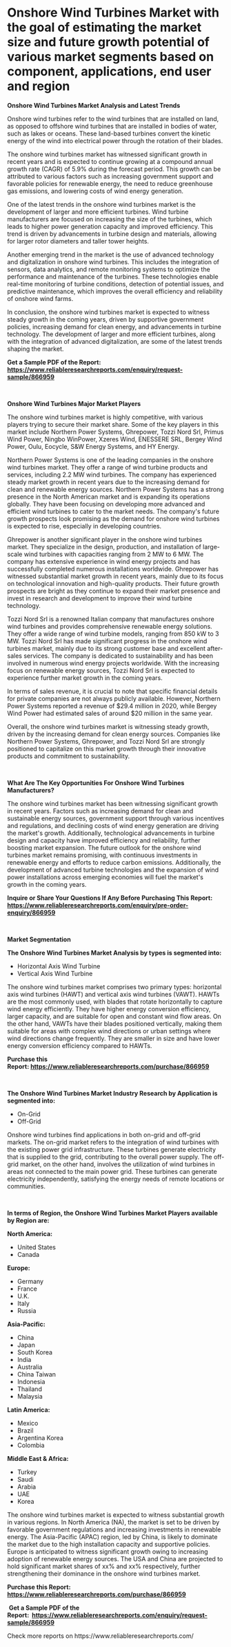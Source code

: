 <p><h1>Onshore Wind Turbines Market with the goal of estimating the market size and future growth potential of various market segments based on component, applications, end user and region</h1></p><p><strong>Onshore Wind Turbines Market Analysis and Latest Trends</strong></p>
<p><p>Onshore wind turbines refer to the wind turbines that are installed on land, as opposed to offshore wind turbines that are installed in bodies of water, such as lakes or oceans. These land-based turbines convert the kinetic energy of the wind into electrical power through the rotation of their blades.</p><p>The onshore wind turbines market has witnessed significant growth in recent years and is expected to continue growing at a compound annual growth rate (CAGR) of 5.9% during the forecast period. This growth can be attributed to various factors such as increasing government support and favorable policies for renewable energy, the need to reduce greenhouse gas emissions, and lowering costs of wind energy generation.</p><p>One of the latest trends in the onshore wind turbines market is the development of larger and more efficient turbines. Wind turbine manufacturers are focused on increasing the size of the turbines, which leads to higher power generation capacity and improved efficiency. This trend is driven by advancements in turbine design and materials, allowing for larger rotor diameters and taller tower heights.</p><p>Another emerging trend in the market is the use of advanced technology and digitalization in onshore wind turbines. This includes the integration of sensors, data analytics, and remote monitoring systems to optimize the performance and maintenance of the turbines. These technologies enable real-time monitoring of turbine conditions, detection of potential issues, and predictive maintenance, which improves the overall efficiency and reliability of onshore wind farms.</p><p>In conclusion, the onshore wind turbines market is expected to witness steady growth in the coming years, driven by supportive government policies, increasing demand for clean energy, and advancements in turbine technology. The development of larger and more efficient turbines, along with the integration of advanced digitalization, are some of the latest trends shaping the market.</p></p>
<p><strong>Get a Sample PDF of the Report:&nbsp; <a href="https://www.reliableresearchreports.com/enquiry/request-sample/866959">https://www.reliableresearchreports.com/enquiry/request-sample/866959</a></strong></p>
<p>&nbsp;</p>
<p><strong>Onshore Wind Turbines Major Market Players</strong></p>
<p><p>The onshore wind turbines market is highly competitive, with various players trying to secure their market share. Some of the key players in this market include Northern Power Systems, Ghrepower, Tozzi Nord Srl, Primus Wind Power, Ningbo WinPower, Xzeres Wind, ENESSERE SRL, Bergey Wind Power, Oulu, Eocycle, S&W Energy Systems, and HY Energy.</p><p>Northern Power Systems is one of the leading companies in the onshore wind turbines market. They offer a range of wind turbine products and services, including 2.2 MW wind turbines. The company has experienced steady market growth in recent years due to the increasing demand for clean and renewable energy sources. Northern Power Systems has a strong presence in the North American market and is expanding its operations globally. They have been focusing on developing more advanced and efficient wind turbines to cater to the market needs. The company's future growth prospects look promising as the demand for onshore wind turbines is expected to rise, especially in developing countries.</p><p>Ghrepower is another significant player in the onshore wind turbines market. They specialize in the design, production, and installation of large-scale wind turbines with capacities ranging from 2 MW to 6 MW. The company has extensive experience in wind energy projects and has successfully completed numerous installations worldwide. Ghrepower has witnessed substantial market growth in recent years, mainly due to its focus on technological innovation and high-quality products. Their future growth prospects are bright as they continue to expand their market presence and invest in research and development to improve their wind turbine technology.</p><p>Tozzi Nord Srl is a renowned Italian company that manufactures onshore wind turbines and provides comprehensive renewable energy solutions. They offer a wide range of wind turbine models, ranging from 850 kW to 3 MW. Tozzi Nord Srl has made significant progress in the onshore wind turbines market, mainly due to its strong customer base and excellent after-sales services. The company is dedicated to sustainability and has been involved in numerous wind energy projects worldwide. With the increasing focus on renewable energy sources, Tozzi Nord Srl is expected to experience further market growth in the coming years.</p><p>In terms of sales revenue, it is crucial to note that specific financial details for private companies are not always publicly available. However, Northern Power Systems reported a revenue of $29.4 million in 2020, while Bergey Wind Power had estimated sales of around $20 million in the same year.</p><p>Overall, the onshore wind turbines market is witnessing steady growth, driven by the increasing demand for clean energy sources. Companies like Northern Power Systems, Ghrepower, and Tozzi Nord Srl are strongly positioned to capitalize on this market growth through their innovative products and commitment to sustainability.</p></p>
<p>&nbsp;</p>
<p><strong>What Are The Key Opportunities For Onshore Wind Turbines Manufacturers?</strong></p>
<p><p>The onshore wind turbines market has been witnessing significant growth in recent years. Factors such as increasing demand for clean and sustainable energy sources, government support through various incentives and regulations, and declining costs of wind energy generation are driving the market's growth. Additionally, technological advancements in turbine design and capacity have improved efficiency and reliability, further boosting market expansion. The future outlook for the onshore wind turbines market remains promising, with continuous investments in renewable energy and efforts to reduce carbon emissions. Additionally, the development of advanced turbine technologies and the expansion of wind power installations across emerging economies will fuel the market's growth in the coming years.</p></p>
<p><strong>Inquire or Share Your Questions If Any Before Purchasing This Report: <a href="https://www.reliableresearchreports.com/enquiry/pre-order-enquiry/866959">https://www.reliableresearchreports.com/enquiry/pre-order-enquiry/866959</a></strong></p>
<p>&nbsp;</p>
<p><strong>Market Segmentation</strong></p>
<p><strong>The Onshore Wind Turbines Market Analysis by types is segmented into:</strong></p>
<p><ul><li>Horizontal Axis Wind Turbine</li><li>Vertical Axis Wind Turbine</li></ul></p>
<p><p>The onshore wind turbines market comprises two primary types: horizontal axis wind turbines (HAWT) and vertical axis wind turbines (VAWT). HAWTs are the most commonly used, with blades that rotate horizontally to capture wind energy efficiently. They have higher energy conversion efficiency, larger capacity, and are suitable for open and constant wind flow areas. On the other hand, VAWTs have their blades positioned vertically, making them suitable for areas with complex wind directions or urban settings where wind directions change frequently. They are smaller in size and have lower energy conversion efficiency compared to HAWTs.</p></p>
<p><strong>Purchase this Report:&nbsp;<a href="https://www.reliableresearchreports.com/purchase/866959">https://www.reliableresearchreports.com/purchase/866959</a></strong></p>
<p>&nbsp;</p>
<p><strong>The Onshore Wind Turbines Market Industry Research by Application is segmented into:</strong></p>
<p><ul><li>On-Grid</li><li>Off-Grid</li></ul></p>
<p><p>Onshore wind turbines find applications in both on-grid and off-grid markets. The on-grid market refers to the integration of wind turbines with the existing power grid infrastructure. These turbines generate electricity that is supplied to the grid, contributing to the overall power supply. The off-grid market, on the other hand, involves the utilization of wind turbines in areas not connected to the main power grid. These turbines can generate electricity independently, satisfying the energy needs of remote locations or communities.</p></p>
<p>&nbsp;</p>
<p><strong>In terms of Region, the Onshore Wind Turbines Market Players available by Region are:</strong></p>
<p>
    <p> <strong> North America: </strong>
        <ul>
            <li>United States</li>
            <li>Canada</li>
        </ul>
        </p> 
    <p> <strong> Europe: </strong>
        <ul>
            <li>Germany</li>
            <li>France</li>
            <li>U.K.</li>
            <li>Italy</li>
            <li>Russia</li>
        </ul>
        </p> 
    <p> <strong> Asia-Pacific: </strong>
        <ul>
            <li>China</li>
            <li>Japan</li>
            <li>South Korea</li>
            <li>India</li>
            <li>Australia</li>
            <li>China Taiwan</li>
            <li>Indonesia</li>
            <li>Thailand</li>
            <li>Malaysia</li>
        </ul>
        </p> 
    <p> <strong> Latin America: </strong>
        <ul>
            <li>Mexico</li>
            <li>Brazil</li>
            <li>Argentina Korea</li>
            <li>Colombia</li>
        </ul>
        </p> 
    <p> <strong> Middle East & Africa: </strong>
        <ul>
            <li>Turkey</li>
            <li>Saudi</li>
            <li>Arabia</li>
            <li>UAE</li>
            <li>Korea</li>
        </ul>
    </p>
    </p>
<p><p>The onshore wind turbines market is expected to witness substantial growth in various regions. In North America (NA), the market is set to be driven by favorable government regulations and increasing investments in renewable energy. The Asia-Pacific (APAC) region, led by China, is likely to dominate the market due to the high installation capacity and supportive policies. Europe is anticipated to witness significant growth owing to increasing adoption of renewable energy sources. The USA and China are projected to hold significant market shares of xx% and xx% respectively, further strengthening their dominance in the onshore wind turbines market.</p></p>
<p><strong>Purchase this Report: <a href="https://www.reliableresearchreports.com/purchase/866959">https://www.reliableresearchreports.com/purchase/866959</a></strong></p>
<p>&nbsp;<strong>Get a Sample PDF of the Report:&nbsp;&nbsp;<a href="https://www.reliableresearchreports.com/enquiry/request-sample/866959">https://www.reliableresearchreports.com/enquiry/request-sample/866959</a></strong></p>
<p><strong></strong></p>
<p>Check more reports on https://www.reliableresearchreports.com/</p>
